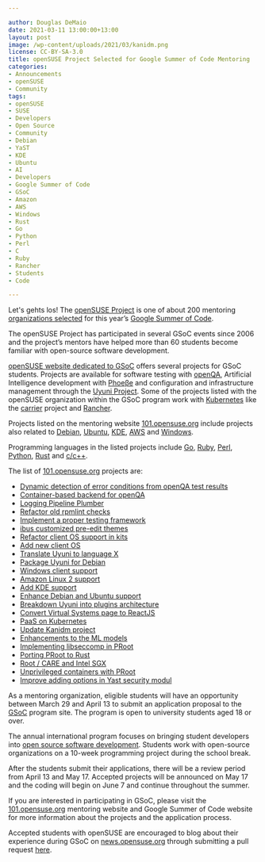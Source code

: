 ```yaml
---

author: Douglas DeMaio
date: 2021-03-11 13:00:00+13:00
layout: post
image: /wp-content/uploads/2021/03/kanidm.png
license: CC-BY-SA-3.0
title: openSUSE Project Selected for Google Summer of Code Mentoring
categories:
- Announcements
- openSUSE
- Community
tags:
- openSUSE
- SUSE
- Developers
- Open Source
- Community
- Debian
- YaST
- KDE
- Ubuntu
- AI
- Developers
- Google Summer of Code
- GSoC
- Amazon
- AWS
- Windows
- Rust
- Go
- Python
- Perl
- C
- Ruby
- Rancher
- Students
- Code

---
```


Let's gehts los! The [openSUSE Project](https://www.opensuse.org/) is one of about 200 mentoring [organizations selected](https://summerofcode.withgoogle.com/organizations/?sp-page=5#6417107362775040) for this year’s [Google Summer of Code](https://summerofcode.withgoogle.com/). 

The openSUSE Project has participated in several GSoC events since 2006 and the project’s mentors have helped more than 60 students become familiar with open-source software development.

[openSUSE website dedicated to GSoC](http://101.opensuse.org/) offers several projects for GSoC students. Projects are available for software testing with [openQA](http://open.qa/), Artificial Intelligence development with [Phoeβe](https://github.com/openSUSE/mentoring/issues/152) and configuration and infrastructure management through the [Uyuni Project](https://www.uyuni-project.org). Some of the projects listed with the openSUSE organization within the GSoC program work with [Kubernetes](https://kubernetes.io/) like the [carrier](https://github.com/openSUSE/mentoring/issues/153) project and [Rancher](https://github.com/openSUSE/mentoring/issues/164). 

Projects listed on the mentoring website [101.opensuse.org](http://101.opensuse.org/) include projects also related to [Debian](https://www.debian.org/), [Ubuntu](https://ubuntu.com/), [KDE](https://kde.org/), [AWS](https://aws.amazon.com/amazon-linux-2/) and [Windows](https://www.microsoft.com/en-us/windows).

Programming languages in the listed projects include [Go](https://golang.org/), [Ruby](https://www.ruby-lang.org/en/), [Perl](https://www.perl.org/), [Python](https://www.python.org/), [Rust](https://www.rust-lang.org/) and [c/c++](https://isocpp.org/).

The list of [101.opensuse.org](http://101.opensuse.org/) projects are:

* [Dynamic detection of error conditions from openQA test results](https://github.com/openSUSE/mentoring/issues/121)
* [Container-based backend for openQA](https://github.com/openSUSE/mentoring/issues/120)
* [Logging Pipeline Plumber](https://github.com/openSUSE/mentoring/issues/164)
* [Refactor old rpmlint checks](https://github.com/openSUSE/mentoring/issues/130)
* [Implement a proper testing framework](https://github.com/openSUSE/mentoring/issues/129)
* [ibus customized pre-edit themes](https://github.com/openSUSE/mentoring/issues/158)
* [Refactor client OS support in kits](https://github.com/openSUSE/mentoring/issues/147)
* [Add new client OS](https://github.com/openSUSE/mentoring/issues/146)
* [Translate Uyuni to language X](https://github.com/openSUSE/mentoring/issues/137)
* [Package Uyuni for Debian](https://github.com/openSUSE/mentoring/issues/136)
* [Windows client support](https://github.com/openSUSE/mentoring/issues/133)
* [Amazon Linux 2 support](https://github.com/openSUSE/mentoring/issues/132)
* [Add KDE support](https://github.com/openSUSE/mentoring/issues/128)
* [Enhance Debian and Ubuntu support](https://github.com/openSUSE/mentoring/issues/127)
* [Breakdown Uyuni into plugins architecture](https://github.com/openSUSE/mentoring/issues/126)
* [Convert Virtual Systems page to ReactJS](https://github.com/openSUSE/mentoring/issues/124)
* [PaaS on Kubernetes](https://github.com/openSUSE/mentoring/issues/153)
* [Update Kanidm project](https://github.com/openSUSE/mentoring/issues/154)
* [Enhancements to the ML models](https://github.com/openSUSE/mentoring/issues/152)
* [Implementing libseccomp in PRoot](https://github.com/openSUSE/mentoring/issues/163)
* [Porting PRoot to Rust](https://github.com/openSUSE/mentoring/issues/162)
* [Root / CARE and Intel SGX](https://github.com/openSUSE/mentoring/issues/161)
* [Unprivileged containers with PRoot](https://github.com/openSUSE/mentoring/issues/160)
* [Improve adding options in Yast security modul](https://github.com/openSUSE/mentoring/issues/167)

As a mentoring organization, eligible students will have an opportunity between March 29 and April 13 to submit an application proposal to the [GSoC](https://summerofcode.withgoogle.com/) program site. The program is open to university students aged 18 or over.

The annual international program focuses on bringing student developers into [open source software development](https://en.wikipedia.org/wiki/Open-source_software_development). Students work with open-source organizations on a 10-week programming project during the school break.

After the students submit their applications, there will be a review period from April 13 and May 17. Accepted projects will be announced on May 17 and the coding will begin on June 7 and continue throughout the summer.

If you are interested in participating in GSoC, please visit the [101.opensuse.org](http://101.opensuse.org/) mentoring website and Google Summer of Code website for more information about the projects and the application process.

Accepted students with openSUSE are encouraged to blog about their experience during GSoC on [news.opensuse.org](https://news.opensuse.org/) through submitting a pull request [here](https://github.com/openSUSE/news-o-o/).
